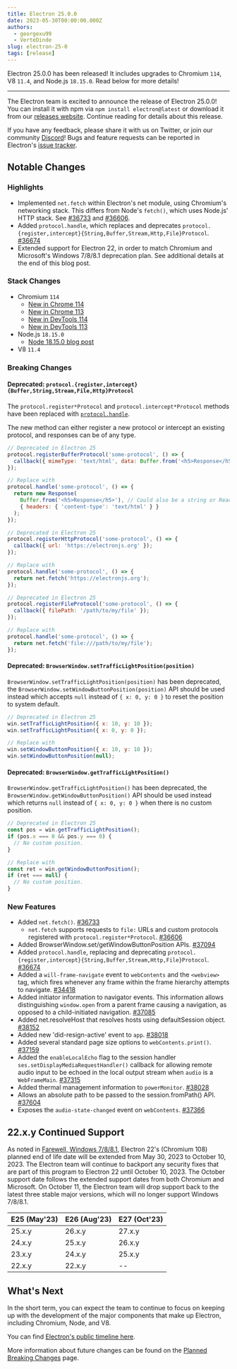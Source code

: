 ```yaml
---
title: Electron 25.0.0
date: 2023-05-30T00:00:00.000Z
authors:
  - georgexu99
  - VerteDinde
slug: electron-25-0
tags: [release]
---
```


Electron 25.0.0 has been released! It includes upgrades to Chromium `114`, V8 `11.4`, and Node.js `18.15.0`. Read below for more details!

---

The Electron team is excited to announce the release of Electron 25.0.0! You can install it with npm via `npm install electron@latest` or download it from our [releases website](https://releases.electronjs.org/releases/stable). Continue reading for details about this release.

If you have any feedback, please share it with us on Twitter, or join our community [Discord](https://discord.com/invite/electronjs)! Bugs and feature requests can be reported in Electron's [issue tracker](https://github.com/electron/electron/issues).

## Notable Changes

### Highlights

- Implemented `net.fetch` within Electron's net module, using Chromium's networking stack. This differs from Node's `fetch()`, which uses Node.js' HTTP stack. See [#36733](https://github.com/electron/electron/pull/36733) and [#36606](https://github.com/electron/electron/pull/36606).
- Added `protocol.handle`, which replaces and deprecates `protocol.{register,intercept}{String,Buffer,Stream,Http,File}Protocol`. [#36674](https://github.com/electron/electron/pull/36674)
- Extended support for Electron 22, in order to match Chromium and Microsoft's Windows 7/8/8.1 deprecation plan. See additional details at the end of this blog post.

### Stack Changes

- Chromium `114`
  - [New in Chrome 114](https://developer.chrome.com/blog/new-in-chrome-114/)
  - [New in Chrome 113](https://developer.chrome.com/blog/new-in-chrome-113/)
  - [New in DevTools 114](https://developer.chrome.com/blog/new-in-devtools-114/)
  - [New in DevTools 113](https://developer.chrome.com/blog/new-in-devtools-113/)
- Node.js `18.15.0`
  - [Node 18.15.0 blog post](https://nodejs.org/en/blog/release/v18.15.0/)
- V8 `11.4`

### Breaking Changes

#### Deprecated: `protocol.{register,intercept}{Buffer,String,Stream,File,Http}Protocol`

The `protocol.register*Protocol` and `protocol.intercept*Protocol` methods have
been replaced with [`protocol.handle`](https://www.electronjs.org/docs/latest/api/protocol#protocolhandlescheme-handler).

The new method can either register a new protocol or intercept an existing
protocol, and responses can be of any type.

```js
// Deprecated in Electron 25
protocol.registerBufferProtocol('some-protocol', () => {
  callback({ mimeType: 'text/html', data: Buffer.from('<h5>Response</h5>') });
});

// Replace with
protocol.handle('some-protocol', () => {
  return new Response(
    Buffer.from('<h5>Response</h5>'), // Could also be a string or ReadableStream.
    { headers: { 'content-type': 'text/html' } }
  );
});
```

```js
// Deprecated in Electron 25
protocol.registerHttpProtocol('some-protocol', () => {
  callback({ url: 'https://electronjs.org' });
});

// Replace with
protocol.handle('some-protocol', () => {
  return net.fetch('https://electronjs.org');
});
```

```js
// Deprecated in Electron 25
protocol.registerFileProtocol('some-protocol', () => {
  callback({ filePath: '/path/to/my/file' });
});

// Replace with
protocol.handle('some-protocol', () => {
  return net.fetch('file:///path/to/my/file');
});
```

#### Deprecated: `BrowserWindow.setTrafficLightPosition(position)`

`BrowserWindow.setTrafficLightPosition(position)` has been deprecated, the
`BrowserWindow.setWindowButtonPosition(position)` API should be used instead
which accepts `null` instead of `{ x: 0, y: 0 }` to reset the position to
system default.

```js
// Deprecated in Electron 25
win.setTrafficLightPosition({ x: 10, y: 10 });
win.setTrafficLightPosition({ x: 0, y: 0 });

// Replace with
win.setWindowButtonPosition({ x: 10, y: 10 });
win.setWindowButtonPosition(null);
```

#### Deprecated: `BrowserWindow.getTrafficLightPosition()`

`BrowserWindow.getTrafficLightPosition()` has been deprecated, the
`BrowserWindow.getWindowButtonPosition()` API should be used instead
which returns `null` instead of `{ x: 0, y: 0 }` when there is no custom
position.

```js
// Deprecated in Electron 25
const pos = win.getTrafficLightPosition();
if (pos.x === 0 && pos.y === 0) {
  // No custom position.
}

// Replace with
const ret = win.getWindowButtonPosition();
if (ret === null) {
  // No custom position.
}
```

### New Features

- Added `net.fetch()`. [#36733](https://github.com/electron/electron/pull/36733)
  - `net.fetch` supports requests to `file:` URLs and custom protocols registered with `protocol.register*Protocol`. [#36606](https://github.com/electron/electron/pull/36606)
- Added BrowserWindow.set/getWindowButtonPosition APIs. [#37094](https://github.com/electron/electron/pull/37094)
- Added `protocol.handle`, replacing and deprecating `protocol.{register,intercept}{String,Buffer,Stream,Http,File}Protocol`. [#36674](https://github.com/electron/electron/pull/36674)
- Added a `will-frame-navigate` event to `webContents` and the `<webview>` tag, which fires whenever any frame within the frame hierarchy attempts to navigate. [#34418](https://github.com/electron/electron/pull/34418)
- Added initiator information to navigator events. This information allows distinguishing `window.open` from a parent frame causing a navigation, as opposed to a child-initiated navigation. [#37085](https://github.com/electron/electron/pull/37085)
- Added net.resolveHost that resolves hosts using defaultSession object. [#38152](https://github.com/electron/electron/pull/38152)
- Added new 'did-resign-active' event to `app`. [#38018](https://github.com/electron/electron/pull/38018)
- Added several standard page size options to `webContents.print()`. [#37159](https://github.com/electron/electron/pull/37159)
- Added the `enableLocalEcho` flag to the session handler `ses.setDisplayMediaRequestHandler()` callback for allowing remote audio input to be echoed in the local output stream when `audio` is a `WebFrameMain`. [#37315](https://github.com/electron/electron/pull/37315)
- Added thermal management information to `powerMonitor`. [#38028](https://github.com/electron/electron/pull/38028)
- Allows an absolute path to be passed to the session.fromPath() API. [#37604](https://github.com/electron/electron/pull/37604)
- Exposes the `audio-state-changed` event on `webContents`. [#37366](https://github.com/electron/electron/pull/37366)

## 22.x.y Continued Support

As noted in [Farewell, Windows 7/8/8.1](https://www.electronjs.org/blog/windows-7-to-8-1-deprecation-notice), Electron 22's (Chromium 108) planned end of life date will be extended from May 30, 2023 to October 10, 2023. The Electron team will continue to backport any security fixes that are part of this program to Electron 22 until October 10, 2023. The October
support date follows the extended support dates from both Chromium and Microsoft. On October 11, the Electron team will drop support back to the latest three stable major versions, which will no longer support Windows 7/8/8.1.

| E25 (May'23) | E26 (Aug'23) | E27 (Oct'23) |
| ------------ | ------------ | ------------ |
| 25.x.y       | 26.x.y       | 27.x.y       |
| 24.x.y       | 25.x.y       | 26.x.y       |
| 23.x.y       | 24.x.y       | 25.x.y       |
| 22.x.y       | 22.x.y       | --           |

## What's Next

In the short term, you can expect the team to continue to focus on keeping up with the development of the major components that make up Electron, including Chromium, Node, and V8.

You can find [Electron's public timeline here](https://www.electronjs.org/docs/latest/tutorial/electron-timelines).

More information about future changes can be found on the [Planned Breaking Changes](https://github.com/electron/electron/blob/main/docs/breaking-changes.md) page.
